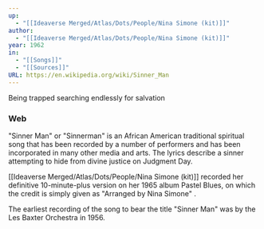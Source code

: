 ```yaml
---
up:
  - "[[Ideaverse Merged/Atlas/Dots/People/Nina Simone (kit)]]"
author:
  - "[[Ideaverse Merged/Atlas/Dots/People/Nina Simone (kit)]]"
year: 1962
in:
  - "[[Songs]]"
  - "[[Sources]]"
URL: https://en.wikipedia.org/wiki/Sinner_Man
---
```


Being trapped searching endlessly for salvation

### Web
"Sinner Man" or "Sinnerman" is an African American traditional spiritual song that has been recorded by a number of performers and has been incorporated in many other media and arts. The lyrics describe a sinner attempting to hide from divine justice on Judgment Day.

[[Ideaverse Merged/Atlas/Dots/People/Nina Simone (kit)]] recorded her definitive 10-minute-plus version on her 1965 album Pastel Blues, on which the credit is simply given as "Arranged by Nina Simone" .

The earliest recording of the song to bear the title "Sinner Man" was by the Les Baxter Orchestra in 1956.